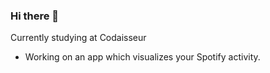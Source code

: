 ### Hi there 👋

Currently studying at Codaisseur
  - Working on an app which visualizes your Spotify activity. 
  
  
